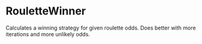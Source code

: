 # RouletteWinner
Calculates a winning strategy for given roulette odds. Does better with more iterations and more unlikely odds.
